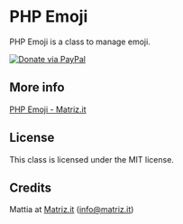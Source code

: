 # PHP Emoji

PHP Emoji is a class to manage emoji.

[![Donate via PayPal](https://www.paypalobjects.com/en_US/i/btn/btn_donate_LG.gif)](https://www.paypal.com/donate/?hosted_button_id=MQVMRTV6PW4AQ)

## More info

[PHP Emoji - Matriz.it](https://www.matriz.it/projects/php-emoji/ "Matriz | Projects | PHP-Emoji")

## License

This class is licensed under the MIT license.

## Credits

Mattia at [Matriz.it](https://www.matriz.it/) (info@matriz.it)